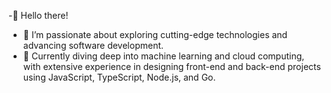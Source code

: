 -👋 Hello there!
- 👀 I’m passionate about exploring cutting-edge technologies and advancing software development.
- 🌱 Currently diving deep into machine learning and cloud computing, with extensive experience in designing front-end and back-end projects using JavaScript, TypeScript, Node.js, and Go.
<!---
petar-n-mce-ext/petar-n-mce-ext is a ✨ special ✨ repository because its `README.md` (this file) appears on your GitHub profile.
You can click the Preview link to take a look at your changes.
--->
